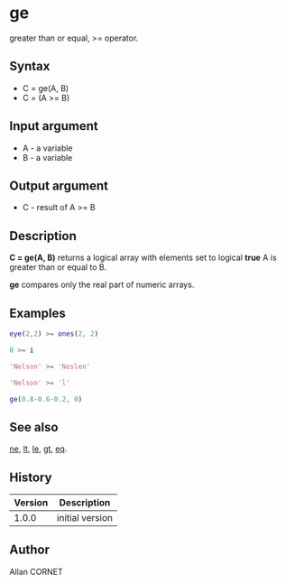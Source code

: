 # ge

greater than or equal, >= operator.

## Syntax

- C = ge(A, B)
- C = (A >= B)

## Input argument

- A - a variable
- B - a variable

## Output argument

- C - result of A >= B

## Description

  <p><b>C = ge(A, B)</b> returns a logical array with elements set to logical <b>true</b> A is greater than or equal to B.</p>
  <p/>
  <p><b>ge</b> compares only the real part of numeric arrays.</p>

## Examples

```matlab
eye(2,2) >= ones(2, 2)
```

```matlab
0 >= i
```

```matlab
'Nelson' >= 'Noslen'
```

```matlab
'Nelson' >= 'l'
```

```matlab
ge(0.8-0.6-0.2, 0)
```

## See also

[ne](ne.md), [lt](lt.md), [le](le.md), [gt](gt.md), [eq](eq.md).

## History

| Version | Description     |
| ------- | --------------- |
| 1.0.0   | initial version |

## Author

Allan CORNET
